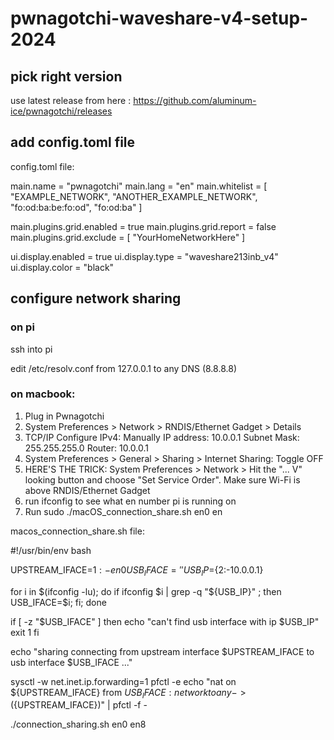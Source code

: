 # pwnagotchi-waveshare-v4-setup-2024

## pick right version

use latest release from here : https://github.com/aluminum-ice/pwnagotchi/releases

## add config.toml file

config.toml file:

main.name = "pwnagotchi"
main.lang = "en"
main.whitelist = [
  "EXAMPLE_NETWORK",
  "ANOTHER_EXAMPLE_NETWORK",
  "fo:od:ba:be:fo:od",
  "fo:od:ba"
]

main.plugins.grid.enabled = true
main.plugins.grid.report = false
main.plugins.grid.exclude = [
  "YourHomeNetworkHere"
]

ui.display.enabled = true
ui.display.type = "waveshare213inb_v4"
ui.display.color = "black"

## configure network sharing

### on pi
ssh into pi

edit /etc/resolv.conf from 127.0.0.1 to any DNS (8.8.8.8)

### on macbook:

1. Plug in Pwnagotchi
2. System Preferences > Network > RNDIS/Ethernet Gadget > Details
3. TCP/IP
Configure IPv4: Manually
IP address: 10.0.0.1
Subnet Mask: 255.255.255.0
Router: 10.0.0.1
4. System Preferences > General > Sharing > Internet Sharing: Toggle OFF
5. HERE'S THE TRICK: System Preferences > Network > Hit the "... V" looking button and choose "Set Service Order". Make sure Wi-Fi is above RNDIS/Ethernet Gadget
6. run ifconfig to see what en number pi is running on 
7. Run sudo ./macOS_connection_share.sh en0 en<insert en number>

macos_connection_share.sh file:

#!/usr/bin/env bash

UPSTREAM_IFACE=${1:-en0}
USB_IFACE=''
USB_IP=${2:-10.0.0.1}

for i in $(ifconfig -lu); do
  if ifconfig $i | grep -q "${USB_IP}" ; then USB_IFACE=$i; fi;
done

if [ -z "$USB_IFACE" ]
then
  echo "can't find usb interface with ip $USB_IP"
  exit 1
fi

echo "sharing connecting from upstream interface $UPSTREAM_IFACE to usb interface $USB_IFACE ..."

sysctl -w net.inet.ip.forwarding=1
pfctl -e
echo "nat on ${UPSTREAM_IFACE} from ${USB_IFACE}:network to any -> (${UPSTREAM_IFACE})" | pfctl -f -

./connection_sharing.sh en0 en8

